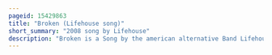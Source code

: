 ```yaml
---
pageid: 15429863
title: "Broken (Lifehouse song)"
short_summary: "2008 song by Lifehouse"
description: "Broken is a Song by the american alternative Band Lifehouse. It is the third single from the Band's fourth Studio Album who we are. Jason Wade was inspired by the Song after visiting a Friend in Nashville who needed a Transplant. Originally released on June 18, 2007, as the fifth Track on who we are, the Song was then edited for Radio to give it more of a 'Rock' Feel. The new Radio Version of the Song was released on July 8 2008 through digital Download."
---
```

